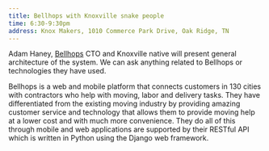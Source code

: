 ```yaml
---
title: Bellhops with Knoxville snake people
time: 6:30-9:30pm
address: Knox Makers, 1010 Commerce Park Drive, Oak Ridge, TN
---
```


Adam Haney, [Bellhops](https://getbellhops.com) CTO and Knoxville native will present general architecture of the system. We can ask anything related to Bellhops or technologies they have used.

Bellhops is a web and mobile platform that connects customers in 130 cities with contractors who help with moving, labor and delivery tasks. They have differentiated from the existing moving industry by providing amazing customer service and technology that allows them to provide moving help at a lower cost and with much more convenience. They do all of this through mobile and web applications are supported by their RESTful API which is written in Python using the Django web framework.
